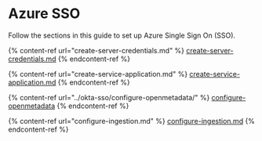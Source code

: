 # Azure SSO

Follow the sections in this guide to set up Azure Single Sign On (SSO).

{% content-ref url="create-server-credentials.md" %}
[create-server-credentials.md](create-server-credentials.md)
{% endcontent-ref %}

{% content-ref url="create-service-application.md" %}
[create-service-application.md](create-service-application.md)
{% endcontent-ref %}

{% content-ref url="../okta-sso/configure-openmetadata/" %}
[configure-openmetadata](../okta-sso/configure-openmetadata/)
{% endcontent-ref %}

{% content-ref url="configure-ingestion.md" %}
[configure-ingestion.md](configure-ingestion.md)
{% endcontent-ref %}
